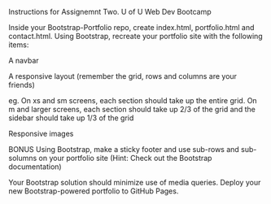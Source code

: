 Instructions for Assignemnt Two. U of U Web Dev Bootcamp

Inside your Bootstrap-Portfolio repo, create index.html, portfolio.html and contact.html.
Using Bootstrap, recreate your portfolio site with the following items:



A navbar

A responsive layout (remember the grid, rows and columns are your friends)


eg. On xs and sm screens, each section should take up the entire grid. On m and larger screens, each section should take up 2/3 of the grid and the sidebar should take up 1/3 of the grid


Responsive images


BONUS
   Using Bootstrap, make a sticky footer and use sub-rows and sub-solumns on your portfolio site (Hint: Check out the Bootstrap documentation)


Your Bootstrap solution should minimize use of media queries.
Deploy your new Bootstrap-powered portfolio to GitHub Pages.
